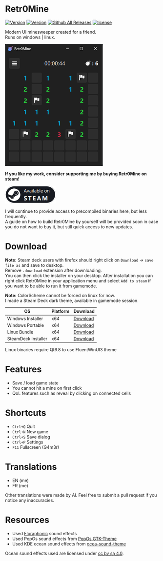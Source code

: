 # Retr0Mine

[![Version](https://img.shields.io/github/v/release/odizinne/Retr0Mine)](https://github.com/odizinne/retr0mine/releases)
[![Version](https://img.shields.io/github/actions/workflow/status/odizinne/retr0mine/build.yml)]()
[![Github All Releases](https://img.shields.io/github/downloads/odizinne/Retr0Mine/total.svg)]()
[![license](https://img.shields.io/github/license/odizinne/Retr0Mine)](https://github.com/Odizinne/Retr0Mine/blob/main/LICENSE)

Modern UI minesweeper created for a friend.  
Runs on windows | linux.

![image](.assets/screenshot.png)

**If you like my work, consider supporting me by buying Retr0Mine on steam!**

[![Available on STEAM](/.assets/available_on_steam.png)](https://store.steampowered.com/app/3478030/Retr0Mine/)

I will continue to provide access to precompiled binaries here, but less frequently.  
A guide on how to build Retr0Mine by yourself will be provided soon in case you do not want to buy it, but still quick access to new updates.

# Download

**Note:** Steam deck users with firefox should right click on `Download` -> `save file as` and save to desktop.  
Remove `.download` extension after downloading.  
You can then click the installer on your desktop.
After installation you can right click Retr0Mine in your application menu and select `Add to steam` if you want to be able to run it from gamemode.

**Note:** ColorScheme cannot be forced on linux for now.  
I made a Steam Deck dark theme, available in gamemode session.

| OS                     | Platform  | Download                                                                                                       |
|------------------------|-----------|----------------------------------------------------------------------------------------------------------------|
| Windows Installer      | x64       | [Download](https://github.com/Odizinne/Retr0Mine/releases/latest/download/Retr0Mine_Installer.exe)             |
| Windows Portable       | x64       | [Download](https://github.com/Odizinne/Retr0Mine/releases/latest/download/Retr0Mine_msvc_64.zip)               |
| Linux Bundle           | x64       | [Download](https://github.com/Odizinne/Retr0Mine/releases/latest/download/Retr0Mine_Linux.AppImage)           |
| SteamDeck installer    | x64       | [Download](https://raw.githubusercontent.com/Odizinne/Retr0Mine/main/Retr0Mine_SteamDeckInstaller.desktop)     |

Linux binaries require Qt6.8 to use FluentWinUI3 theme

# Features

- Save / load game state
- You cannot hit a mine on first click
- QoL features such as reveal by clicking on connected cells

# Shortcuts

- `Ctrl+Q` Quit
- `Ctrl+N` New game
- `Ctrl+S` Save dialog
- `Ctrl+P` Settings
- `F11`    Fullscreen (G4m3r)

# Translations

- EN (me)
- FR (me)

Other translations were made by AI. Feel free to submit a pull request if you notice any inaccuracies.

# Resources

- Used [Floraphonic](https://www.floraphonic.com/) sound effects 
- Used PopOs sound effects from [PopOs GTK-Theme](https://github.com/pop-os/gtk-theme)
- Used KDE ocean sound effects from [ocea-sound-theme](https://github.com/KDE/ocean-sound-theme)

Ocean sound effects used are licensed under [cc by sa 4.0](https://creativecommons.org/licenses/by-sa/4.0/).
